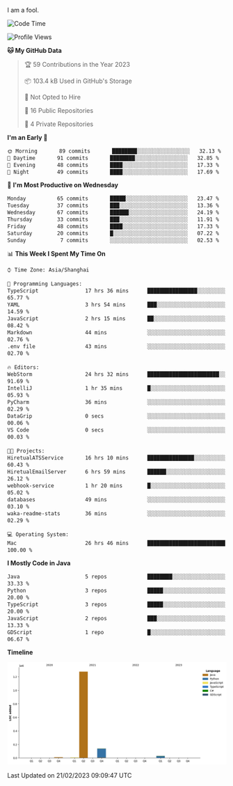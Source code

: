 I am a fool.

<!--START_SECTION:waka-->
![Code Time](http://img.shields.io/badge/Code%20Time-95%20hrs%204%20mins-blue)

![Profile Views](http://img.shields.io/badge/Profile%20Views-44-blue)

**🐱 My GitHub Data** 

> 🏆 59 Contributions in the Year 2023
 > 
> 📦 103.4 kB Used in GitHub's Storage 
 > 
> 🚫 Not Opted to Hire
 > 
> 📜 16 Public Repositories 
 > 
> 🔑 4 Private Repositories  
 > 
**I'm an Early 🐤** 

```text
🌞 Morning       89 commits       ████████░░░░░░░░░░░░░░░░░   32.13 % 
🌆 Daytime       91 commits       ████████░░░░░░░░░░░░░░░░░   32.85 % 
🌃 Evening       48 commits       ████░░░░░░░░░░░░░░░░░░░░░   17.33 % 
🌙 Night         49 commits       ████░░░░░░░░░░░░░░░░░░░░░   17.69 % 

```
📅 **I'm Most Productive on Wednesday** 

```text
Monday          65 commits       █████░░░░░░░░░░░░░░░░░░░░   23.47 % 
Tuesday         37 commits       ███░░░░░░░░░░░░░░░░░░░░░░   13.36 % 
Wednesday       67 commits       ██████░░░░░░░░░░░░░░░░░░░   24.19 % 
Thursday        33 commits       ███░░░░░░░░░░░░░░░░░░░░░░   11.91 % 
Friday          48 commits       ████░░░░░░░░░░░░░░░░░░░░░   17.33 % 
Saturday        20 commits       █░░░░░░░░░░░░░░░░░░░░░░░░   07.22 % 
Sunday           7 commits       ░░░░░░░░░░░░░░░░░░░░░░░░░   02.53 % 

```


📊 **This Week I Spent My Time On** 

```text
⌚︎ Time Zone: Asia/Shanghai

💬 Programming Languages: 
TypeScript               17 hrs 36 mins      ████████████████░░░░░░░░░   65.77 % 
YAML                     3 hrs 54 mins       ███░░░░░░░░░░░░░░░░░░░░░░   14.59 % 
JavaScript               2 hrs 15 mins       ██░░░░░░░░░░░░░░░░░░░░░░░   08.42 % 
Markdown                 44 mins             ░░░░░░░░░░░░░░░░░░░░░░░░░   02.76 % 
.env file                43 mins             ░░░░░░░░░░░░░░░░░░░░░░░░░   02.70 % 

🔥 Editors: 
WebStorm                 24 hrs 32 mins      ███████████████████████░░   91.69 % 
IntelliJ                 1 hr 35 mins        █░░░░░░░░░░░░░░░░░░░░░░░░   05.93 % 
PyCharm                  36 mins             ░░░░░░░░░░░░░░░░░░░░░░░░░   02.29 % 
DataGrip                 0 secs              ░░░░░░░░░░░░░░░░░░░░░░░░░   00.06 % 
VS Code                  0 secs              ░░░░░░░░░░░░░░░░░░░░░░░░░   00.03 % 

🐱‍💻 Projects: 
HiretualATSService       16 hrs 10 mins      ███████████████░░░░░░░░░░   60.43 % 
HiretualEmailServer      6 hrs 59 mins       ██████░░░░░░░░░░░░░░░░░░░   26.12 % 
webhook-service          1 hr 20 mins        █░░░░░░░░░░░░░░░░░░░░░░░░   05.02 % 
databases                49 mins             ░░░░░░░░░░░░░░░░░░░░░░░░░   03.10 % 
waka-readme-stats        36 mins             ░░░░░░░░░░░░░░░░░░░░░░░░░   02.29 % 

💻 Operating System: 
Mac                      26 hrs 46 mins      █████████████████████████   100.00 % 

```

**I Mostly Code in Java** 

```text
Java                     5 repos             ████████░░░░░░░░░░░░░░░░░   33.33 % 
Python                   3 repos             █████░░░░░░░░░░░░░░░░░░░░   20.00 % 
TypeScript               3 repos             █████░░░░░░░░░░░░░░░░░░░░   20.00 % 
JavaScript               2 repos             ███░░░░░░░░░░░░░░░░░░░░░░   13.33 % 
GDScript                 1 repo              █░░░░░░░░░░░░░░░░░░░░░░░░   06.67 % 

```


**Timeline**

![Chart not found](https://raw.githubusercontent.com/VeejaLiu/VeejaLiu/master/charts/bar_graph.png) 


 Last Updated on 21/02/2023 09:09:47 UTC
<!--END_SECTION:waka-->
